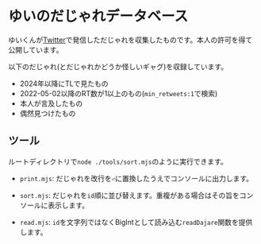 # ゆいのだじゃれデータベース

ゆいくんが[Twitter](https://twitter.com/yui__yuuki)で発信しただじゃれを収集したものです。本人の許可を得て公開しています。

以下のだじゃれ(とだじゃれかどうか怪しいギャグ)を収録しています。

- 2024年以降にTLで見たもの
- 2022-05-02以降のRT数が1以上のもの(`min_retweets:1`で検索)
- 本人が言及したもの
- 偶然見つけたもの

## ツール

ルートディレクトリで`node ./tools/sort.mjs`のように実行できます。

- `print.mjs`: だじゃれを改行を`⏎`に置換したうえでコンソールに出力します。
- `sort.mjs`: だじゃれを`id`順に並び替えます。重複がある場合はその旨をコンソールに表示します。

- `read.mjs`: `id`を文字列ではなくBigIntとして読み込む`readDajare`関数を提供します。